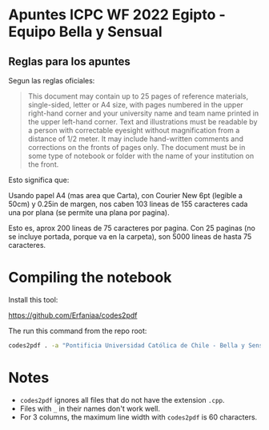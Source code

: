 # Apuntes ICPC WF 2022 Egipto - Equipo Bella y Sensual

## Reglas para los apuntes

Segun las reglas oficiales:

> This document may contain up to 25 pages of reference materials, single-sided, letter or A4 size, with pages numbered in the upper right-hand corner and your university name and team name printed in the upper left-hand corner.  Text and illustrations must be readable by a person with correctable eyesight without magnification from a distance of 1/2 meter.  It may include hand-written comments and corrections on the fronts of pages only.  The document must be in some type of notebook or folder with the name of your institution on the front.

Esto significa que:

Usando papel A4 (mas area que Carta), con Courier New 6pt (legible a 50cm) y 0.25in de margen, nos caben 103 lineas de 155 caracteres cada una por plana (se permite una plana por pagina).

Esto es, aprox 200 lineas de 75 caracteres por pagina. Con 25 paginas (no se incluye portada, porque va en la carpeta), son 5000 lineas de hasta 75 caracteres.

# Compiling the notebook

Install this tool:

https://github.com/Erfaniaa/codes2pdf

The run this command from the repo root:

```sh
codes2pdf . -a "Pontificia Universidad Católica de Chile - Bella y Sensual" -i "Pontificia Universidad Católica de Chile - Bella y Sensual" -o notebook.pdf
```

# Notes

- `codes2pdf` ignores all files that do not have the extension `.cpp`.
- Files with `_` in their names don't work well.
- For 3 columns, the maximum line width with `codes2pdf` is 60 characters.
